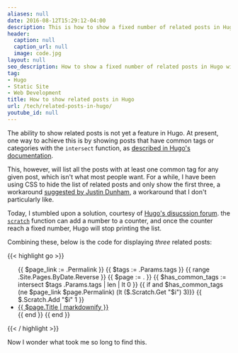 ```yaml
---
aliases: null
date: 2016-08-12T15:29:12-04:00
description: This is how to show a fixed number of related posts in Hugo
header:
  caption: null
  caption_url: null
  image: code.jpg
layout: null
seo_description: How to show a fixed number of related posts in Hugo with intersect and scratch
tag:
- Hugo
- Static Site
- Web Development
title: How to show related posts in Hugo
url: /tech/related-posts-in-hugo/
youtube_id: null
---
```


The ability to show related posts is not yet a feature in Hugo. At present, one way to achieve this is by showing posts that have common tags or categories with the `intersect` function, as [described in Hugo's documentation](https://gohugo.io/templates/functions/#intersect).

This, however, will list all the posts with at least one common tag for any given post, which isn't what most people want. For a while, I have been using CSS to hide the list of related posts and only show the first three, a workaround [suggested by Justin Dunham](http://justindunham.net/blog-bells-and-whistles-in-hugo/), a workaround that I don't particularly like.

Today, I stumbled upon a solution, courtesy of [Hugo's disucssion forum](https://discuss.gohugo.io/t/show-a-list-of-related-content/1488/5). the [`scratch`](https://gohugo.io/extras/scratch) function can add a number to a counter, and once the counter reach a fixed number, Hugo will stop printing the list.

Combining these, below is the code for displaying *three* related posts:

{{< highlight go >}}
<ul>
  {{ $page_link := .Permalink }}
  {{ $tags := .Params.tags }}
  {{ range .Site.Pages.ByDate.Reverse }}
    {{ $page := . }}
    {{ $has_common_tags := intersect $tags .Params.tags | len | lt 0 }}
    {{ if and $has_common_tags (ne $page_link $page.Permalink) (lt ($.Scratch.Get "$i") 3)}}
      {{ $.Scratch.Add "$i" 1 }}
      <li class="relatedPost">
        <a href="{{ $page.RelPermalink }}">{{ $page.Title | markdownify }}</a>
      </li>
    {{ end }}
  {{ end }}
</ul>
{{< / highlight >}}

Now I wonder what took me so long to find this.

